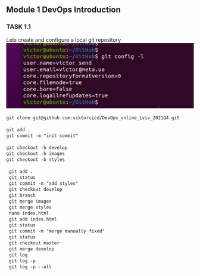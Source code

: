 ## Module 1 DevOps Introduction

### TASK 1.1


Lets create and configure a local git repository
![conf](./images/conf.png "config")

```
git clone git@github.com:viktorcicd/DevOps_online_Lviv_2021Q4.git

git add .
git commit -m "init commit"

git checkout -b develop
git checkout -b images
git checkout -b styles

 git add .
 git status
 git commit -m "add styles"
 git checkout develop
 git branch
 git merge images
 git merge styles
 nano index.html
 git add index.html
 git status
 git commit -m "merge manually fixed"
 git status
 git checkout master
 git merge develop
 git log
 git log -p
 git log -p --all
 
 
```
